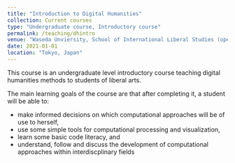 ```yaml
---
title: "Introduction to Digital Humanities"
collection: Current courses
type: "Undergraduate course, Introductory course"
permalink: /teaching/dhintro
venue: "Waseda Unviersity, School of International Liberal Studies (open to all of Waseda)"
date: 2021-01-01
location: "Tokyo, Japan"
---
```


This course is an undergraduate level introductory course teaching digital humanities methods to students of liberal arts.

The main learning goals of the course are that after completing it, a student will be able to:

* make informed decisions on which computational approaches will be of use to herself, 
* use some simple tools for computational processing and visualization, 
* learn some basic code literacy, and
* understand, follow and discuss the development of computational approaches within interdiscplinary fields
